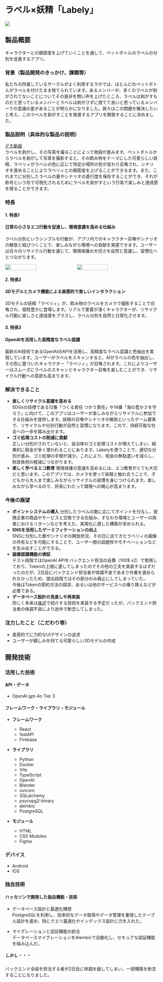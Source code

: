 # ラベル×妖精「Labely」
![](https://github.com/jphacks/sp_2402/blob/main/assets/image/header_1.jpg)

## 製品概要
キャラクターとの親密度を上げていくことを通して、ペットボトルのラベルの分別を促進するアプリ。

### 背景（製品開発のきっかけ、課題等）
私たちの所属しているサークルがよく利用するラボでは、ほとんどのペットボトルがラベルを付けたまま捨てられています。あるメンバーが、多くのラベルが剥がされてないことについてその是非を問い声を上げたところ、ラベルは剥がすものだと思っているメンバーとラベルは剥がさずに捨てて良いと思っているメンバーでの意識の差があることが明らかになりました。我々はこの問題を解決したいと考え、このラベルを剥がすことを推進するアプリを開発することに決めました。
 
### 製品説明（具体的な製品の説明）
[デモ動画](https://github.com/jphacks/sp_2402/blob/main/assets/videos/demo_2.mov?raw=true)  
ラベルを剥がし、その写真を撮ることによって物語が進みます。ペットボトルからラベルを剥がして写真を撮影すると、その飲み物をテーマにした可愛らしい妖精、ラベリィがラベルの色に応じて特定の場所の色が変わり召喚され、シナリオを進めることによりラベリィとの親密度を上げることができるます。また、これまでに分別したラベルの量やシナリオの進行度を保存することができ、それが称号という形で可視化されるためにラベルを剥がすという行為で楽しみと達成感を得ることができます。

### 特長
#### 1. 特長1
#### 日常の小さなエコ行動を促進し、環境意識を高める仕組み
ラベル分別というシンプルな行動が、アプリ内でのキャラクター召喚やシナリオの解放と結びつくことで、楽しみながら環境への貢献を実感できます。ユーザーは日々のリサイクル行動を通じて、環境保護の大切さを自然と意識し、習慣化へとつながります。
<div style="display: flex;">
  <img src="https://github.com/jphacks/sp_2402/blob/main/assets/image/img_4.png" width="45%" style="margin-right: 10px;">
  <img src="https://github.com/jphacks/sp_2402/blob/main/assets/image/img_1.png" width="45%">
</div>

#### 2. 特長2
#### 3Dモデルとカメラ機能による直感的で楽しいインタラクション
3Dモデルの妖精「ラベリィ」が、飲み物のラベルをカメラで撮影することで召喚され、個性豊かに登場します。リアルで愛着が湧くキャラクターが、リサイクル行動に楽しさと達成感をプラスし、ラベル分別を自然と日常化させます。

#### 3. 特長3
#### OpenAIを活用した高精度なラベル認識
最新のAI技術であるOpenAIのAPIを活用し、高精度なラベル認識と色抽出を実現しています。ユーザーがラベルをスキャンすると、AIがラベルの色を抽出し、その色に基づいたキャラクター「ラベリィ」が召喚されます。これによりユーザーはスムーズにラベルのスキャンとキャラクター召喚を楽しむことができ、リサイクル行動への意欲も高まります。

### 解決できること
- **楽しくリサイクル意識を高める**  
SDGsの目標である12番「つくる責任 つかう責任」や14番「海の豊かさを守ろう」に向けて、このアプリはユーザーが楽しみながらリサイクルに参加できる仕組みを提供します。妖精の召喚やシナリオの解放といったゲーム要素で、リサイクルや分別行動が自然と習慣になります。これで、持続可能な社会への一歩を踏み出せます。
- **ゴミ処理コストの削減に貢献**  
正しい分別がされていないと、自治体のゴミ処理コストが増えてしまい、結果的に税金が多く使われることにあります。Labelyを使うことで、適切な分別が進み、ゴミ処理の手間が減少。これにより、税金の無駄遣いを減らし、財政負担の軽減につながります。  
- **楽しく学べるエコ教育**
環境保護の意識を高めるには、エコ教育がとても大切だと思います。このアプリでは、カメラを使って妖精と触れ合うことで、子どもから大人まで楽しみながらリサイクルの習慣を身につけられます。楽しみながら学べるので、将来にわたって環境への関心が高まります。

### 今後の展望
- **ポイントシステムの導入**
分別したラベルの数に応じてポイントを付与し、提携企業の商品やサービスと交換できる仕組み、すなわち環境とユーザーの両者におけるリターンなどを考えた、実用化に適した構築が求められる。  
- **SNSを活用したゲーミフィケーションの向上**  
SNSに分別した数やシナリオの開放状況、その日に出てきたラベリィの画像の共有などを可能にすることで、ユーザー間の話題性やモチベーションなどを生み出すことができる。
- **画像認識機能の検証**  
テスト段階ではOpenAI APIをバックエンド担当の自費（100$ x2）で使用しており、Tokenの上限に達してしまったのでその他の工夫を実装するはずだったのだが、2日目にバックエンド担当者が体調不良であまり作業を進められなかったため、提出段階ではその部分のみ廃止にしてしまっていた。  
今後はTokenの節約方法の探求、あるいは他のサービスへの乗り換えなどが必要である。
- **データベース設計の見直しや再実装**  
同じく本来は[後述](###独自技術)で紹介する技術を実装する予定だったが、バックエンド担当者の体調不良により途中で断念してしまった。

### 注力したこと（こだわり等）
- 直感的でに力的なUIデザインの追求
- ユーザーが親しみを持てる可愛らしい3Dモデルの作成

## 開発技術
### 活用した技術

#### API・データ
- OpenAI gpt-4o Tier 3

#### フレームワーク・ライブラリ・モジュール
- **フレームワーク**
  - React
  - fastAPI
  - Firebase

- **ライブラリ**
  - Python
  - Docker
  - Vite
  - TypeScript
  - OpenAI
  - Blender
  - uvicorn
  - SQLalchemy
  - psycopg2-binary
  - alembic
  - PostgreSQL

- **モジュール**
  - HTML
  - CSS Modules
  - Figma

### デバイス
- Android
- IOS

### 独自技術

#### ハッカソンで開発した独自機能・技術
- データベース設計と最適化構想  
PostgreSQLを利用し、効率的なデータ取得やデータ管理を重視したテーブル設計を進め、特にクエリ最適化やインデックス設計に力を入れた。

- マイグレーションと認証機能の統合  
データベースマイグレーションをAlembicで自動化し、セキュアな認証機能を組み込んだ。

##### しかし・・・
バックエンド全般を担当する者が2日目に体調を崩してしまい、一部構築を断念することになりました。
